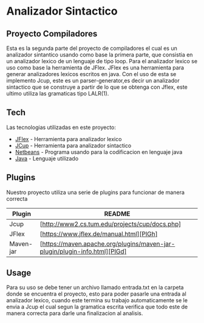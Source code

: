 # Analizador Sintactico
## Proyecto Compiladores

Esta es la segunda parte del proyecto de compiladores el cual es un analizador sintantico usando como base la primera parte, que consistia en un analizador lexico de un lenguaje de tipo loop.
Para el analizador lexico se uso como base la herramienta de JFlex. JFlex es una herramienta para generar analizadores lexicos escritos en java. Con el uso de esta se implemento Jcup, este es un parser-generator,es decir un analizador sintactico que se construye a partir de lo que se obtenga con Jflex, este ultimo utiliza las gramaticas tipo LALR(1).


## Tech

Las tecnologias utilizadas en este proyecto:

- [JFlex] - Herramienta para analizador lexico
- [JCup] - Herramienta para analizador sintactico
- [Netbeans] - Programa usando para la codificacion en lenguaje java
- [Java] - Lenguaje utilizado


## Plugins

Nuestro proyecto utiliza una serie de plugins para funcionar de manera correcta

| Plugin | README |
| ------ | ------ |
| Jcup | [http://www2.cs.tum.edu/projects/cup/docs.php]|
| JFlex | [https://www.jflex.de/manual.html][PlGh] |
| Maven-jar | [https://maven.apache.org/plugins/maven-jar-plugin/plugin-info.html][PlGd] |

## Usage
Para su uso se debe tener un archivo llamado entrada.txt en la carpeta donde se encuentra el proyecto, esto para poder pasarle una entrada al analizador lexico, cuando este termina su trabajo automaticamente se le envia a Jcup el cual segun la gramatica escrita verifica que todo este de manera correcta para darle una finalizacion al analisis.

   [JFlex]: https://www.jflex.de
   [JCup]: https://mvnrepository.com/artifact/org.objectweb.joram/jcup
   [Netbeans]: https://netbeans.apache.org
   [Java]: https://www.java.com/es/download/help/whatis_java.html

